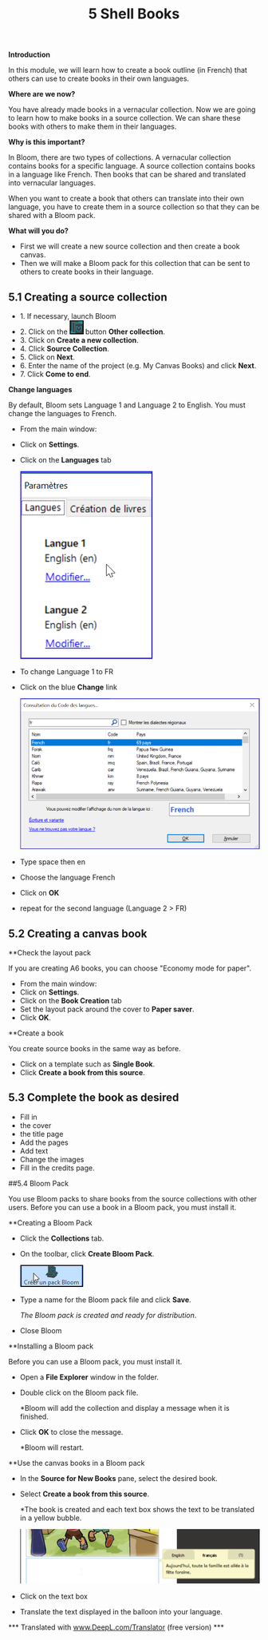 ﻿---
title: 5 Shell Books
---



**Introduction**

In this module, we will learn how to create a book outline (in French) that others can use to create books in their own languages.

**Where are we now?**

You have already made books in a vernacular collection. Now we are going to learn how to make books in a source collection. We can share these books with others to make them in their languages.

**Why is this important?**

In Bloom, there are two types of collections. A vernacular collection contains books for a specific language. A source collection contains books in a language like French. Then books that can be shared and translated into vernacular languages.

When you want to create a book that others can translate into their own language, you have to create them in a source collection so that they can be shared with a Bloom pack.

**What will you do?**

- First we will create a new source collection and then create a book canvas.
- Then we will make a Bloom pack for this collection that can be sent to others to create books in their language.

## 5.1 Creating a source collection

- 1\. If necessary, launch Bloom
- 2\. Click on the ![](media/6128b88b3b78eb5246da46d4b763964d.png) button **Other collection**.
- 3\. Click on **Create a new collection**.
- 4\. Click **Source Collection**.
- 5\. Click on **Next**.
- 6\. Enter the name of the project (e.g. My Canvas Books) and click **Next**.
- 7\. Click **Come to end**.

**Change languages**

By default, Bloom sets Language 1 and Language 2 to English. You must change the languages to French.

- From the main window:
- Click on **Settings**.
- Click on the **Languages** tab

    ![](media/e31e0b32cb32fa6f372b89d322db0a55.png)

- To change Language 1 to FR
- Click on the blue **Change** link

    ![](media/4d4bd3291c43262e475141451c642539.png)

- Type space then en
- Choose the language French
- Click on **OK**
- repeat for the second language (Language 2 \> FR)

## 5.2 Creating a canvas book

**Check the layout pack

If you are creating A6 books, you can choose "Economy mode for paper".

- From the main window:
- Click on **Settings**.
- Click on the **Book Creation** tab
- Set the layout pack around the cover to **Paper saver**.
- Click **OK**.

**Create a book

You create source books in the same way as before.

- Click on a template such as **Single Book**.
- Click **Create a book from this source**.

## 5.3 Complete the book as desired

- Fill in
- the cover
- the title page
- Add the pages
- Add text
- Change the images
- Fill in the credits page.

##5.4 Bloom Pack

You use Bloom packs to share books from the source collections with other users. Before you can use a book in a Bloom pack, you must install it.

**Creating a Bloom Pack

- Click the **Collections** tab.
- On the toolbar, click **Create Bloom Pack**.

    ![](media/011bdb33bec4cd6d82c493b721437507.png)

- Type a name for the Bloom pack file and click **Save**.

    *The Bloom pack is created and ready for distribution*.

- Close Bloom

**Installing a Bloom pack

Before you can use a Bloom pack, you must install it.

- Open a **File Explorer** window in the folder.
- Double click on the Bloom pack file.

    *Bloom will add the collection and display a message when it is finished.

- Click **OK** to close the message.

    *Bloom will restart.

**Use the canvas books in a Bloom pack

- In the **Source for New Books** pane, select the desired book.
- Select **Create a book from this source**.

    *The book is created and each text box shows the text to be translated in a yellow bubble.

    ![](media/d083a928d37fe9dc8f171601517bd1b0.png)

- Click on the text box
- Translate the text displayed in the balloon into your language.


*** Translated with www.DeepL.com/Translator (free version) ***

